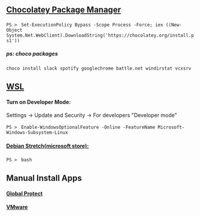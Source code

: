 ## [Chocolatey Package Manager](https://chocolatey.org/install)
`PS > ` `Set-ExecutionPolicy Bypass -Scope Process -Force; iex ((New-Object System.Net.WebClient).DownloadString('https://chocolatey.org/install.ps1'))`

##### ps: choco packages

`choco install slack spotify googlechrome battle.net windirstat vcxsrv`

## [WSL](https://docs.microsoft.com/en-us/windows/wsl/install-win10)

#### Turn on Developer Mode:

Settings -> Update and Security -> For developers "Developer mode"

`PS > ` `Enable-WindowsOptionalFeature -Online -FeatureName Microsoft-Windows-Subsystem-Linux`

#### [Debian Stretch(microsoft store):](https://www.microsoft.com/store/productId/9MSVKQC78PK6)

`PS > ` `bash`

## Manual Install Apps

#### [Global Protect](https://www.paloaltonetworks.com/documentation/31/globalprotect/gp-agent-user-guide/globalprotect-agent-for-windows/download-and-install-the-globalprotect-agent-for-windows)

#### [VMware](https://vmware.et.byu.edu/)
